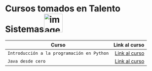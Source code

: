 # Cursos tomados en Talento Sistemas<img width="60" alt="image" src="https://media3.giphy.com/media/5Lmn42BCOy99RaGRP7/giphy.gif?cid=ecf05e473na2jtws2dg92j4k8549qu03iat014nizce8wg8o&rid=giphy.gif&ct=s">

| Curso | Link al curso |
| ------------- | -----:|
|`Introducción a la programación en Python`|[Link al curso](https://github.com/HannyCarballo/Cursos_tomados_en_Talento_Sistemas/tree/master/Cursos/Introducci%C3%B3n%20a%20la%20programaci%C3%B3n%20en%20Python)|
|`Java desde cero`|[Link al curso](https://github.com/HannyCarballo/Cursos_tomados_en_Talento_Sistemas/tree/master/Cursos/Java%20desde%20cero)|
